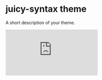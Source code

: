 # juicy-syntax theme

A short description of your theme.

![A screenshot of your theme](https://www.facebook.com/photo.php?fbid=428994977307702&set=gm.509532849224605&type=3&theater)
